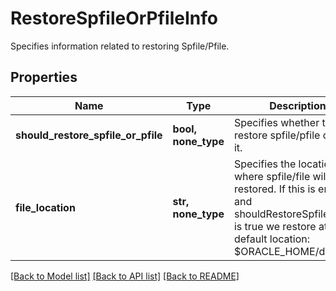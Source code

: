 # RestoreSpfileOrPfileInfo

Specifies information related to restoring Spfile/Pfile.

## Properties
Name | Type | Description | Notes
------------ | ------------- | ------------- | -------------
**should_restore_spfile_or_pfile** | **bool, none_type** | Specifies whether to restore spfile/pfile or skip it. | [optional] 
**file_location** | **str, none_type** | Specifies the location where spfile/file will be restored. If this is empty and shouldRestoreSpfileOrPfile is true we restore at default location: $ORACLE_HOME/dbs | [optional] 

[[Back to Model list]](../README.md#documentation-for-models) [[Back to API list]](../README.md#documentation-for-api-endpoints) [[Back to README]](../README.md)


